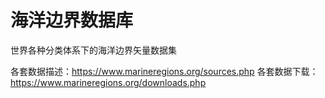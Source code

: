 # 海洋边界数据库

世界各种分类体系下的海洋边界矢量数据集

各套数据描述：<https://www.marineregions.org/sources.php>
各套数据下载：<https://www.marineregions.org/downloads.php>
